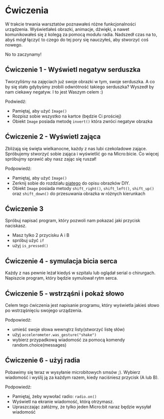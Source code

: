 # Ćwiczenia

W trakcie trwania warsztatów poznawałeś różne funkcjonalności urządzenia. Wyświetlałeś obrazki, animacje, dźwięki, a nawet komunikowałeś się z kolegą za pomocą
modułu radia. Nadszedł czas na to, abyś mógł łączyć to czego do tej pory się nauczyłeś, aby stworzyć coś nowego.

No to zaczynamy!


## Ćwiczenie 1 - Wyświetl negatyw serduszka

Tworzyliśmy na zajęciach już swoje obrazki w tym, swoje serduszka. A co by się stało gdybyśmy zrobili odwrótność takiego serduszka?
Wyszedł by nam ciekawy negatyw. I to jest Waszym celem :)

Podwiedź:
* Pamiętaj, aby użyć `Image()`
* Rozpisz sobie wszystko na kartce (będzie Ci prościej)
* Obiekt `Image` posiada metodę `invert()` która zwróci negatyw obrazka

## Ćwiczenie 2 - Wyświetl zająca

Zbliżają się święta wielkanocne, każdy z nas lubi czekoladowe zające. Spróbujemy stworzyć sobie zająca i wyświetlić go na Micro:bicie. Co więcej spróbujmy sprawić aby nasz zając się ruszał!

Podpowiedź:

* Pamiętaj, aby użyć `Image()`
* Zerknij sobie do rozdziału [piątego](../chapter05) do opisu obrazków DIY.
* Obiekt `Image` posiada metody `shift_right()`, `shift_left()`, `shift_up()` oraz `shift_down()` do przesuwania obrazka w różnych kierunkach


## Ćwiczenie 3

Spróbuj napisać program, który pozwoli nam pokazać jaki przycisk naciskasz.

* Masz tylko 2 przycisku A i B
* spróbuj użyć `if`
* użyj `is_pressed()`

## Ćwiczenie 4 - symulacja bicia serca

Każdy z nas pewnie leżał kiedyś w szpitalu lub oglądał serial o chirurgach. Napiszcie program, który będzie symulował rytm serca.


## Ćwiczenie 5 - wstrząśni i pokaż słowo

Celem tego ćwiczenia jest napisanie programu, który wyświetla jakieś słowo po wstrząśnięciu swojego urządzenia.

Podpowiedź:

* umieść swoje słowa wewnątrz listy(stworzyć listę słów)
* użyj `accelerometer.was_gesture("shake")`
* wybierz przypadkową wiadomość za pomocą komendy random.choice(messages)

## Ćwiczenie 6 - użyj radia

Pobawimy się teraz w wysyłanie microbitowych smsów ;). Wybierz wiadomość i wyślij ją za każdym razem, kiedy naciśniesz przycisk (A lub B).

Podpowiedź:
* Pamiętaj, żeby wywołać radio: `radio.on()`
* Wyświetl na ekranie wiadomość, którą otrzymasz.
* Upraszczając załóżmy, że tylko jeden Micro:bit naraz będzie wysyłał wiadomość
